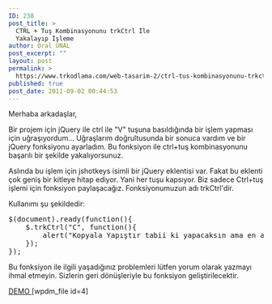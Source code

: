 ```yaml
---
ID: 238
post_title: >
  CTRL + Tuş Kombinasyonunu trkCtrl İle
  Yakalayıp İşleme
author: Oral ÜNAL
post_excerpt: ""
layout: post
permalink: >
  https://www.trkodlama.com/web-tasarim-2/ctrl-tus-kombinasyonunu-trkctrl-ile-yakalayip-isleme-238.html
published: true
post_date: 2011-09-02 00:44:53
---
```

Merhaba arkadaşlar,

Bir projem için jQuery ile ctrl ile "V" tuşuna basıldığında bir işlem yapması için uğraşıyordum... Uğraşlarım doğrultusunda bir sonuca vardım ve bir jQuery fonksiyonu ayarladım. Bu fonksiyon ile ctrl+tuş kombinasyonunu başarılı bir şekilde yakalıyorsunuz.

Aslında bu işlem için jshotkeys isimli bir jQuery eklentisi var. Fakat bu eklenti çok geniş bir kitleye hitap ediyor. Yani her tuşu kapsıyor. Biz sadece Ctrl+tuş işlemi için fonksiyon paylaşacağız. Fonksiyonumuzun adı trkCtrl'dir.

Kullanımı şu şekildedir:
<pre class="prettyprint lang-javascript" data-start-line="1" data-visibility="visible" data-highlight="" data-caption="">$(document).ready(function(){
    $.trkCtrl("C", function(){
        alert("Kopyala Yapıştır tabii ki yapacaksın ama en azından kaynak belirt!");
    });
});</pre>
Bu fonksiyon ile ilgili yaşadığınız problemleri lütfen yorum olarak yazmayı ihmal etmeyin. Sizlerin geri dönüşleriyle bu fonksiyon geliştirilecektir.
<p style="text-align: left;"><a href="http://www.trkodlama.com/demo/trk_ctrl/index.htm" target="_blank">DEMO
</a>[wpdm_file id=4]</p>